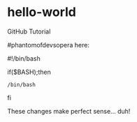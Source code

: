 # hello-world
GitHub Tutorial

#phantomofdevsopera here:

#!/bin/bash

if($BASH);then

	/bin/bash
	
fi
		
These changes make perfect sense... duh!
